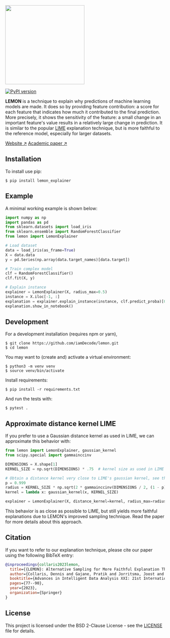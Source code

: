 <img width="250" src="https://github.com/iamDecode/lemon/assets/1223300/d1593d2a-4329-44bc-9998-52452aa0f486" />

[![PyPI version](https://badge.fury.io/py/lemon-explainer.svg)](https://badge.fury.io/py/lemon-explainer)

**LEMON** is a technique to explain why predictions of machine learning models are made. It does so by providing feature contribution: a score for each feature that indicates how much it contributed to the final prediction. More precisely, it shows the sensitivity of the feature: a small change in an important feature's value results in a relatively large change in prediction. It is similar to the popular [LIME](https://github.com/marcotcr/lime) explanation technique, but is more faithful to the reference model, especially for larger datasets. 

[Website ↗](https://explaining.ml/lemon)
[Academic paper ↗](https://link.springer.com/chapter/10.1007/978-3-031-30047-9_7)


## Installation

To install use pip:

```
$ pip install lemon_explainer
```

## Example
A minimal working example is shown below:

```python
import numpy as np
import pandas as pd
from sklearn.datasets import load_iris
from sklearn.ensemble import RandomForestClassifier
from lemon import LemonExplainer

# Load dataset
data = load_iris(as_frame=True)
X = data.data
y = pd.Series(np.array(data.target_names)[data.target])

# Train complex model
clf = RandomForestClassifier()
clf.fit(X, y)

# Explain instance
explainer = LemonExplainer(X, radius_max=0.5)
instance = X.iloc[-1, :]
explanation = explainer.explain_instance(instance, clf.predict_proba)[0]
explanation.show_in_notebook()
```

## Development

For a development installation (requires npm or yarn),

```
$ git clone https://github.com/iamDecode/lemon.git
$ cd lemon
```

You may want to (create and) activate a virtual environment:

```
$ python3 -m venv venv
$ source venv/bin/activate
```

Install requirements:

```
$ pip install -r requirements.txt
```

And run the tests with:

```
$ pytest .
```

## Approximate distance kernel LIME

If you prefer to use a Gaussian distance kernel as used in LIME, we can approximate this behavior with:

```python
from lemon import LemonExplainer, gaussian_kernel
from scipy.special import gammainccinv

DIMENSIONS = X.shape[1]
KERNEL_SIZE = np.sqrt(DIMENSIONS) * .75  # kernel size as used in LIME

# Obtain a distance kernel very close to LIME's gaussian kernel, see the paper for details.
p = 0.999
radius = KERNEL_SIZE * np.sqrt(2 * gammainccinv(DIMENSIONS / 2, (1 - p)))
kernel = lambda x: gaussian_kernel(x, KERNEL_SIZE)

explainer = LemonExplainer(X, distance_kernel=kernel, radius_max=radius)
```

This behavior is as close as possible to LIME, but still yields more faithful explanations due to LEMON's improved sampling technique. Read the paper for more details about this approach.

## Citation

If you want to refer to our explanation technique, please cite our paper using the following BibTeX entry:

```bibtex
@inproceedings{collaris2023lemon,
  title={{LEMON}: Alternative Sampling for More Faithful Explanation Through Local Surrogate Models},
  author={Collaris, Dennis and Gajane, Pratik and Jorritsma, Joost and van Wijk, Jarke J and Pechenizkiy, Mykola},
  booktitle={Advances in Intelligent Data Analysis XXI: 21st International Symposium on Intelligent Data Analysis (IDA 2023)},
  pages={77--90},
  year={2023},
  organization={Springer}
}
```

## License

This project is licensed under the BSD 2-Clause License - see the [LICENSE](LICENSE) file for details.
